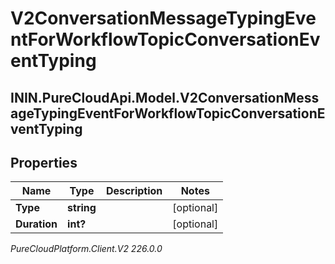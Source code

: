 # V2ConversationMessageTypingEventForWorkflowTopicConversationEventTyping

## ININ.PureCloudApi.Model.V2ConversationMessageTypingEventForWorkflowTopicConversationEventTyping

## Properties

|Name | Type | Description | Notes|
|------------ | ------------- | ------------- | -------------|
| **Type** | **string** |  | [optional] |
| **Duration** | **int?** |  | [optional] |



_PureCloudPlatform.Client.V2 226.0.0_
